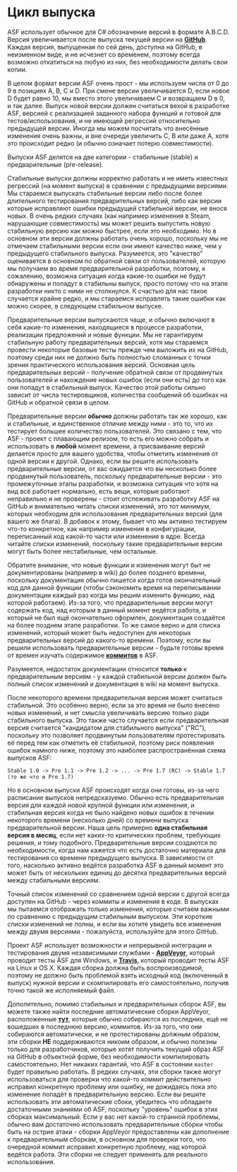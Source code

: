 # Цикл выпуска

ASF использует обычное для C# обозначение версий в формате A.B.C.D. Версия увеличивается после выпуска текущей версии на **[GitHub](https://github.com/JustArchiNET/ArchiSteamFarm/releases)**. Каждая версия, выпущенная по сей день, доступна на GitHub, в неизменном виде, и не исчезнет со временем, поэтому всегда возможно откатиться на любую из них, без необходимости делать свои копии.

В целом формат версии ASF очень прост - мы используем числа от 0 до 9 в позициях A, B, C и D. При смене версии увеличивается D, если новое D будет равно 10, мы вместо этого увеличиваем C и возвращаем D в 0, и так далее. Выпуск новой версии должен считаться вехой в разработке ASF, версией с реализацией заданного набора функций и готовой для тестов/использования, и не имеющей регрессий относительно предыдущей версии. Иногда мы можем посчитать что внесённые изменения очень важны, и вне очереди увеличить C, B или даже A, хотя это происходит редко (и обычно означает потерю совместимости).

Выпуски ASF делятся на две категории - стабильные (stable) и предварительные (pre-release).

Стабильные выпуски должны корректно работать и не иметь известных регрессий (на момент выпуска) в сравнении с предыдущими версиями. Мы стараемся выпускать стабильные версии либо после более длительного тестирования предварительных версий, либо как версии которые исправляют ошибки предыдущей стабильной версии, не внося новых. В очень редких случаях (как например изменения в Steam, нарушающие совместимость) мы может решить выпустить новую стабильную версию как можно быстрее, если это необходимо. Но в основном эти версии должны работать очень хорошо, поскольку мы не отмечаем стабильными версии если они имеют качество ниже, чем у предыдущего стабильного выпуска. Разумеется, это "качество" оценивается в основном по обратной связи от пользователей, которую мы получаем во время предварительной разработки, поэтому, к сожалению, возможна ситуация когда какие-то ошибки не будут обнаружены и попадут в стабильны выпуск, просто потому что на этапе разработки никто с ними не столкнулся. К счастью для нас такое случается крайне редко, и мы стараемся исправлять такие ошибки как можно скорее, в следующем стабильном выпуске.

Предварительные версии выпускаются чаще, и обычно включают в себя какие-то изменения, находящиеся в процессе разработки, реализации предложений и новые функции. Мы не гарантируем стабильную работу предварительных версий, хотя мы стараемся провести некоторые базовые тесты прежде чем выложить их на GitHub, поэтому среди них не должно быть полностью сломанных с точки зрения практического использования версий. Основная цель предварительных версий - получение обратной связи от продвинутых пользователей и нахождение новых ошибок (если они есть) до того как они попадут в стабильный выпуск. Качество этой работы сильно зависит от числа тестировщиков, количества сообщений об ошибках на GitHub и обратной связи в целом.

Предварительные версии **обычно** должны работать так же хорошо, как и стабильные, и единственное отличие между ними - это то, что их тестирует большее количество пользователей. Это связано с тем, что ASF - проект с плавающим релизом, то есть его можно собрать и использовать в **любой** момент времени, а присваивание версий делается просто для вашего удобства, чтобы отметить изменения от одной версии к другой. Однако, если вы решите использовать предварительные версии, от вас ожидается что вы несколько более продвинутый пользователь, поскольку предварительные версии - это промежуточные этапы разработки, и возможна ситуация что хотя на вид всё работает нормально, есть вещи, которые работают неправильно и не проверены - стоит отслеживать разработку ASF на GitHub и внимательно читать списки изменений, это тот минимум, которых необходим для использования предварительных версий (для вашего же блага). В добавок к этому, бывает что мы активно тестируем что-то конкретное, как например изменения в конфигурации, переписанный код какой-то части или изменения в ядре. Всегда читайте списки изменений, поскольку такие предварительные версии могут быть более нестабильные, чем остальные.

Обратите внимание, что новые функции и изменения могут быт не документированы (например в wiki) до более позднего времени, поскольку документация обычно пишется когда готов окончательный код для данной функции (чтобы сэкономить время на переписывании документации каждый раз когда мы решим изменить функцию, над которой работаем). Из-за того, что предварительные версии могут содержать код, над которым в данный момент ведётся работа, и который не был ещё окончательно оформлен, документация создаётся на более позднем этапе разработки. То же самое верно и для списка изменений, который может быть недоступен для некоторых предварительных версий до какого-то времени. Поэтому, если вы решили использовать предварительные версии - будьте готовы время от времен изучать содержимое **[коммитов](https://github.com/JustArchiNET/ArchiSteamFarm/commits/master)** в ASF.

Разумеется, недостаток документации относится **только** к предварительным версиям - у каждой стабильной версии должен быть полный список изменений и документация в wiki на момент выпуска.

После некоторого времени предварительная версия может считаться стабильной. Это особенно верно, если за это время не было внесено новых изменений, и нет смысла увеличивать версию только ради стабильного выпуска. Это также часто случается если предварительная версия считается "кандидатом для стабильного выпуска" ("RC"), поскольку это позволяет продвинутым пользователям протестировать её перед тем как отметить её стабильной, поэтому риск появления ошибок намного ниже, поэтому это наиболее распространённая схема выпусков ASF:

```text
Stable 1.0 -> Pre 1.1 -> Pre 1.2 -> ... -> Pre 1.7 (RC) -> Stable 1.7 (то же что и Pre 1.7)
```

Но в основном выпуски ASF происходят когда они готовы, из-за чего расписание выпусков непредсказуемо. Обычно есть предварительная версия для каждой новой крупной функции или изменения, и стабильная версия когда не было найдено новых ошибок в течении некоторого времени (несколько дней) со времени выпуска предварительной версии. Наша цель примерно **одна стабильная версия в месяц**, если нет каких-то критических проблем, требующих решения, и тому подобного. Предварительные версии создаются по необходимости, когда нам кажется что есть достаточно материала для тестирования со времени предыдущего выпуска. В зависимости от того, насколько активно ведётся разработка ASF в данный момент это может быть от нескольких единиц до десятка предварительных версий между стабильными версиям.

Точный список изменений со сравнением одной версии с другой всегда доступен на GitHub - через коммиты и изменения в коде. В выпусках мы пытаемся отображать только изменения, которые считаем важными по сравнению с предыдущим стабильным выпуском. Эти короткие списки изменений не полны, и если вы хотите увидеть все изменения между двумя версиями - пожалуйста, используйте для этого GitHub.

Проект ASF использует возможности и непрерывной интеграции и тестирования двумя независимыми службами - **[AppVeyor](https://ci.appveyor.com/project/JustArchi/ArchiSteamFarm)**, который проводит тесты ASF для Windows, и **[Travis](https://travis-ci.com/JustArchiNET/ArchiSteamFarm)**, который проводит тесты ASF на Linux и OS X. Каждая сборка должна быть воспроизводимой, поэтому не должно быть проблемой взять исходный код (включенный в выпуск) нужной версии и скомпилировать его самостоятельно, получив точно такой же исполняемый файл.

Дополительно, помимо стабильных и предварительных сборок ASF, вы можете также найти последние автоматические сборки AppVeyor, расположенные **[тут](https://ci.appveyor.com/project/JustArchi/ArchiSteamFarm)**, которые обычно собираются из последних, ещё не вошедших в последнюю версию, коммитов. Из-за того, что они собираются автоматически, и не протестированы должным образом, эти сборки **НЕ** поддерживаются никоим образом, и обычно полезны только для разработчиков, которые хотят получить текущий образ ASF на GitHub в объектной форме, без необходимости компилировать самостоятельно. Нет никаких гарантий, что ASF в состоянии `master` будет правильно работать. В редких случаях, эти сборки также могут использоваться для проверки что какой-то коммит действительно исправил конкретную проблему или ошибку, не дожидаясь пока это изменение попадёт в предварительную версию. Если вы решите использовать эти автоматические сбоки, убедитесь что обладаете достаточными знаниями об ASF, поскольку "уровень" ошибок в этих сборках максимальный. Если у вас нет какой-то странной проблемы, обычно вам достаточно использовать предварительные сборки чтобы быть на острие атаки - сборки AppVeyor предоставлены как дополнение к предварительным сборкам, в основном для проверки того, что очередной коммит исправил конкретную проблему, над которой ведётся работа. Эти сборки не следует применять для реального использования.